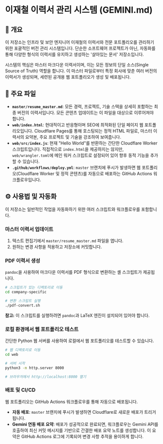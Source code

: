 # 이재철 이력서 관리 시스템 (GEMINI.md)

## 📄 개요

이 저장소는 인프라 및 보안 엔지니어 이재철의 이력서와 전문 포트폴리오를 관리하기 위한 포괄적인 버전 관리 시스템입니다. 단순한 소프트웨어 프로젝트가 아닌, 자동화를 통해 다양한 형식의 이력서를 유지하고 생성하는 '살아있는 문서' 저장소입니다.

시스템의 핵심은 마스터 마크다운 이력서이며, 이는 모든 정보의 단일 소스(Single Source of Truth) 역할을 합니다. 이 마스터 파일로부터 특정 회사에 맞춘 여러 버전의 이력서가 생성되며, 세련된 공개용 웹 포트폴리오가 생성 및 배포됩니다.

## 🔑 주요 파일

-   **`master/resume_master.md`**: 모든 경력, 프로젝트, 기술 스택을 상세히 포함하는 최종 버전의 이력서입니다. 모든 콘텐츠 업데이트는 이 파일을 대상으로 이루어져야 합니다.
-   **`web/index.html`**: 현대적이고 반응형이며 SEO에 최적화된 단일 페이지 웹 포트폴리오입니다. Cloudflare Pages를 통해 호스팅되는 정적 HTML 파일로, 마스터 이력서의 요약본, 주요 프로젝트 및 기술을 강조하여 보여줍니다.
-   **`web/src/index.js`**: 현재 "Hello World"를 반환하는 간단한 Cloudflare Worker 스크립트입니다. 직접적으로 `index.html`을 제공하지는 않지만, `web/wrangler.toml`에 메인 워커 스크립트로 설정되어 있어 향후 동적 기능을 추가할 수 있습니다.
-   **`.github/workflows/deploy.yml`**: `master` 브랜치에 푸시가 발생하면 웹 포트폴리오(Cloudflare Worker 및 정적 콘텐츠)를 자동으로 배포하는 GitHub Actions 워크플로우입니다.

## ⚙️ 사용법 및 자동화

이 저장소는 일반적인 작업을 자동화하기 위한 여러 스크립트와 워크플로우를 포함합니다.

### 마스터 이력서 업데이트

1.  텍스트 편집기에서 `master/resume_master.md` 파일을 엽니다.
2.  원하는 변경 사항을 적용하고 저장소에 커밋합니다.

### PDF 이력서 생성

`pandoc`을 사용하여 마크다운 이력서를 PDF 형식으로 변환하는 셸 스크립트가 제공됩니다.

```bash
# 스크립트가 있는 디렉토리로 이동
cd company-specific

# 변환 스크립트 실행
./pdf-convert.sh
```

**참고:** 이 스크립트를 실행하려면 `pandoc`과 LaTeX 엔진이 설치되어 있어야 합니다.

### 로컬 환경에서 웹 포트폴리오 테스트

간단한 Python 웹 서버를 사용하여 로컬에서 웹 포트폴리오를 테스트할 수 있습니다.

```bash
# 웹 디렉토리로 이동
cd web

# 서버 시작
python3 -m http.server 8000

# 브라우저에서 http://localhost:8000 열기
```

### 배포 및 CI/CD

웹 포트폴리오는 GitHub Actions 워크플로우를 통해 자동으로 배포됩니다.

-   **자동 배포**: `master` 브랜치에 푸시가 발생하면 Cloudflare로 새로운 배포가 트리거됩니다.
-   **Gemini 연동 배포 요약**: 배포가 성공적으로 완료되면, 워크플로우는 Gemini API를 호출하여 최신 커밋 메시지를 기반으로 간결한 배포 요약 노트를 생성합니다. 이 요약은 GitHub Actions 로그에 기록되어 변경 사항 추적을 용이하게 합니다.